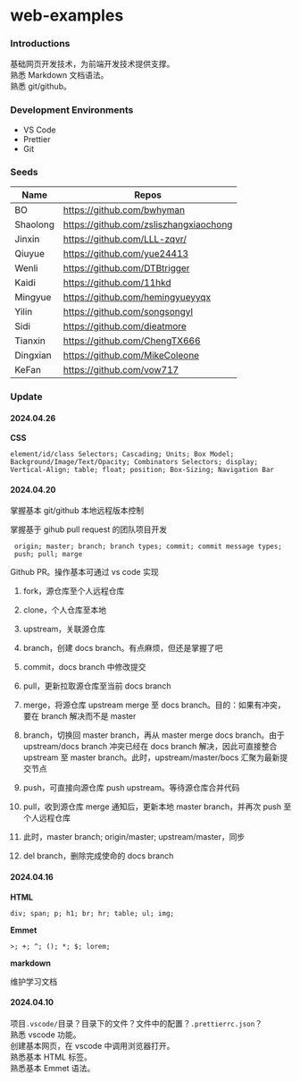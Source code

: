 # web-examples

### Introductions

基础网页开发技术，为前端开发技术提供支撑。  
熟悉 Markdown 文档语法。  
熟悉 git/github。

### Development Environments

- VS Code
- Prettier
- Git

### Seeds

| Name     | Repos                                  |
| -------- | -------------------------------------- |
| BO       | https://github.com/bwhyman             |
| Shaolong | https://github.com/zsliszhangxiaochong |
| Jinxin   | https://github.com/LLL-zqvr/           |
| Qiuyue   | https://github.com/yue24413            |
| Wenli    | https://github.com/DTBtrigger          |
| Kaidi    | https://github.com/11hkd               |
| Mingyue  | https://github.com/hemingyueyyqx       |
| Yilin    | https://github.com/songsongyl          |
| Sidi     | https://github.com/dieatmore           |
| Tianxin  | https://github.com/ChengTX666          |
| Dingxian | https://github.com/MikeColeone         |
| KeFan    | https://github.com/vow717              |

### Update

#### 2024.04.26

**CSS**

```shell
element/id/class Selectors; Cascading; Units; Box Model;
Background/Image/Text/Opacity; Combinators Selectors; display;
Vertical-Align; table; float; position; Box-Sizing; Navigation Bar
```

#### 2024.04.20

掌握基本 git/github 本地远程版本控制

掌握基于 gihub pull request 的团队项目开发

```shell
 origin; master; branch; branch types; commit; commit message types;
 push; pull; marge
```

Github PR。操作基本可通过 vs code 实现

1. fork，源仓库至个人远程仓库

2. clone，个人仓库至本地

3. upstream，关联源仓库

4. branch，创建 docs branch。有点麻烦，但还是掌握了吧

5. commit，docs branch 中修改提交

6. pull，更新拉取源仓库至当前 docs branch

7. merge，将源仓库 upstream merge 至 docs branch。目的：如果有冲突，要在 branch 解决而不是 master

8. branch，切换回 master branch，再从 master merge docs branch。由于 upstream/docs branch 冲突已经在 docs branch 解决，因此可直接整合 upstream 至 master branch。此时，upstream/master/bocs 汇聚为最新提交节点

9. push，可直接向源仓库 push upstream。等待源仓库合并代码

10. pull，收到源仓库 merge 通知后，更新本地 master branch，并再次 push 至个人远程仓库

11. 此时，master branch; origin/master; upstream/master，同步

12. del branch，删除完成使命的 docs branch

#### 2024.04.16

**HTML**

```shell
div; span; p; h1; br; hr; table; ul; img;
```

**Emmet**

```shell
>; +; ^; (); *; $; lorem;
```

**markdown**

维护学习文档

#### 2024.04.10

项目`.vscode/`目录？目录下的文件？文件中的配置？`.prettierrc.json`？  
熟悉 vscode 功能。  
创建基本网页，在 vscode 中调用浏览器打开。  
熟悉基本 HTML 标签。  
熟悉基本 Emmet 语法。
